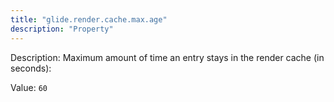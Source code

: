 ```yaml
---
title: "glide.render.cache.max.age"
description: "Property"
---
```


Description: Maximum amount of time an entry stays in the render cache (in seconds):

Value: `60`